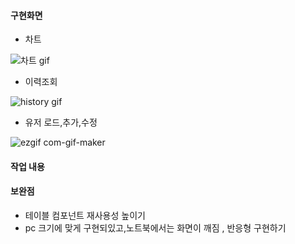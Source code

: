 #### 구현화면

- 차트

![차트 gif](https://user-images.githubusercontent.com/74299317/173784045-85518631-5ddc-4a0b-b4d2-80c36c1808b5.gif)

- 이력조회

![history gif](https://user-images.githubusercontent.com/74299317/174527676-1a3d43b4-fa12-45ff-b2a9-ec4652007d0a.gif)

- 유저 로드,추가,수정

![ezgif com-gif-maker](https://user-images.githubusercontent.com/74299317/174730527-b8b036c8-4d91-466e-8854-45c620ccc8eb.gif)

#### 작업 내용

#### 보완점

- 테이블 컴포넌트 재사용성 높이기
- pc 크기에 맞게 구현되있고,노트북에서는 화면이 깨짐 , 반응형 구현하기
